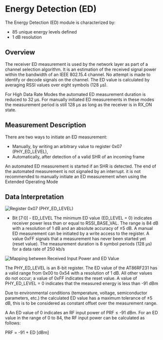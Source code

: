 # Energy Detection (ED)

The Energy Detection (ED) module is characterized by: 

*  85 unique energy levels defined
*  1 dB resolution

##  Overview

The receiver ED measurement is used by the network layer as part of a channel selection algorithm. It is an estimation of the received signal power within the bandwidth of an IEEE 802.15.4 channel. No attempt is made to identify or decode signals on the channel. The ED value is calculated by averaging RSSI values over eight symbols (128 µs).

 For High Data Rate Modes the automated ED measurement duration is reduced to 32 µs. For manually initiated ED measurements in these modes the measurement period is still 128 µs as long as the receiver is in RX_ON state.

## Measurement Description

There are two ways to initiate an ED measurement:

* Manually, by writing an arbitrary value to register 0x07 (PHY_ED_LEVEL),
*  Automatically, after detection of a valid SHR of an incoming frame

An automated ED measurement is started if an SHR is detected. The end of the automated measurement is not signaled by an interrupt. it is not recommended to manually initiate an ED measurement when using the Extended Operating Mode


## Data Interpretation

![Register 0x07 (PHY_ED_LEVEL)](C:\Users\569hm\code\CatFly-Tutorial\附件\image-20191222170930351.png)

- Bit [7:0] - ED_LEVEL
The minimum ED value (ED_LEVEL = 0) indicates receiver power less than or equal to
RSSI_BASE_VAL. The range is 84 dB with a resolution of 1 dB and an absolute accuracy of
±5 dB. A manual ED measurement can be initiated by a write access to the register. A value
0xFF signals that a measurement has never been started yet (reset value).
The measurement duration is 8 symbol periods (128 µs) for a data rate of 250 kb/s

![Mapping between Received Input Power and ED Value](C:\Users\569hm\code\CatFly-Tutorial\附件\image-20191222170852053.png)

The PHY_ED_LEVEL is an 8-bit register. The ED value of the AT86RF231 has a valid range from 0x00 to 0x54 with a resolution of 1 dB. All other values do not occur; a value of 0xFF indicates the reset value. A value of PHY_ED_LEVEL = 0 indicates that the measured energy is less than -91 dBm

Due to environmental conditions (temperature, voltage, semiconductor parameters, etc.) the calculated ED value has a maximum tolerance of ±5 dB, this is to be considered as constant offset over the measurement range.

A An ED value of 0 indicates an RF input power of PRF ≤ -91 dBm. For an ED value in the range of 0 to 84, the RF input power can be calculated as follows: 

PRF = -91 + ED [dBm]


